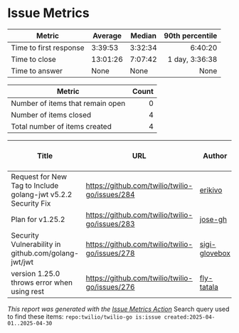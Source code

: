 # Issue Metrics

| Metric | Average | Median | 90th percentile |
| --- | --- | --- | ---: |
| Time to first response | 3:39:53 | 3:32:34 | 6:40:20 |
| Time to close | 13:01:26 | 7:07:42 | 1 day, 3:36:38 |
| Time to answer | None | None | None |

| Metric | Count |
| --- | ---: |
| Number of items that remain open | 0 |
| Number of items closed | 4 |
| Total number of items created | 4 |

| Title | URL | Author | Time to first response | Time to close | Time to answer |
| --- | --- | --- | --- | --- | --- |
| Request for New Tag to Include golang-jwt v5.2.2 Security Fix | https://github.com/twilio/twilio-go/issues/284 | [erikivo](https://github.com/erikivo) | 5:37:35 | 7:08:56 | None |
| Plan for v1.25.2 | https://github.com/twilio/twilio-go/issues/283 | [jose-gh](https://github.com/jose-gh) | 1:27:33 | 1:27:33 | None |
| Security Vulnerability in github.com/golang-jwt/jwt | https://github.com/twilio/twilio-go/issues/278 | [sigi-glovebox](https://github.com/sigi-glovebox) | 7:07:14 | 7:06:27 | None |
| version 1.25.0 throws error when using rest | https://github.com/twilio/twilio-go/issues/276 | [fly-tatala](https://github.com/fly-tatala) | 0:27:11 | 1 day, 12:22:48 | None |

_This report was generated with the [Issue Metrics Action](https://github.com/github/issue-metrics)_
Search query used to find these items: `repo:twilio/twilio-go is:issue created:2025-04-01..2025-04-30`
